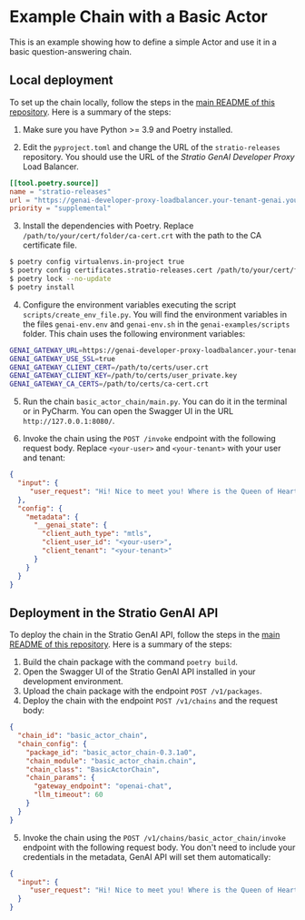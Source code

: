# Example Chain with a Basic Actor

This is an example showing how to define a simple Actor and use it in a basic question-answering chain.

## Local deployment

To set up the chain locally, follow the steps in the [main README of this repository](../README.md). Here is a summary of the steps:

1. Make sure you have Python >= 3.9 and Poetry installed.

2. Edit the `pyproject.toml` and change the URL of the `stratio-releases` repository. You should use the URL of the *Stratio GenAI Developer Proxy* Load Balancer.

```toml
[[tool.poetry.source]]
name = "stratio-releases"
url = "https://genai-developer-proxy-loadbalancer.your-tenant-genai.yourdomain.com:8080/service/genai-api/v1/pypi/simple/"
priority = "supplemental"
```

3. Install the dependencies with Poetry. Replace `/path/to/your/cert/folder/ca-cert.crt` with the path to the CA certificate file.

```bash
$ poetry config virtualenvs.in-project true
$ poetry config certificates.stratio-releases.cert /path/to/your/cert/folder/ca-cert.crt
$ poetry lock --no-update
$ poetry install
```

4. Configure the environment variables executing the script `scripts/create_env_file.py`. You will find the environment variables in the files `genai-env.env` and `genai-env.sh` in the `genai-examples/scripts` folder. This chain uses the following environment variables:

```bash
GENAI_GATEWAY_URL=https://genai-developer-proxy-loadbalancer.your-tenant-genai.yourdomain.com:8080/service/genai-gateway
GENAI_GATEWAY_USE_SSL=true
GENAI_GATEWAY_CLIENT_CERT=/path/to/certs/user.crt
GENAI_GATEWAY_CLIENT_KEY=/path/to/certs/user_private.key
GENAI_GATEWAY_CA_CERTS=/path/to/certs/ca-cert.crt
```

5. Run the chain `basic_actor_chain/main.py`. You can do it in the terminal or in PyCharm. You can open the Swagger UI in the URL `http://127.0.0.1:8080/`.

6. Invoke the chain using the `POST /invoke` endpoint with the following request body. Replace `<your-user>` and `<your-tenant>` with your user and tenant:

```json
{
  "input": {
     "user_request": "Hi! Nice to meet you! Where is the Queen of Hearts?"
  },
  "config": {
    "metadata": {
      "__genai_state": {
        "client_auth_type": "mtls",
        "client_user_id": "<your-user>",
        "client_tenant": "<your-tenant>"
      }
    }
  }
}
```

## Deployment in the Stratio GenAI API

To deploy the chain in the Stratio GenAI API, follow the steps in the [main README of this repository](../README.md). Here is a summary of the steps:

1. Build the chain package with the command `poetry build`.
2. Open the Swagger UI of the Stratio GenAI API installed in your development environment.
3. Upload the chain package with the endpoint `POST /v1/packages`.
4. Deploy the chain with the endpoint `POST /v1/chains` and the request body:

```json
{
  "chain_id": "basic_actor_chain",
  "chain_config": {
    "package_id": "basic_actor_chain-0.3.1a0",
    "chain_module": "basic_actor_chain.chain",
    "chain_class": "BasicActorChain",
    "chain_params": {
      "gateway_endpoint": "openai-chat",
      "llm_timeout": 60
    }
  }
}
```

5. Invoke the chain using the `POST /v1/chains/basic_actor_chain/invoke` endpoint with the following request body. You don't need to include your credentials in the metadata, GenAI API will set them automatically:

```json
{
  "input": {
     "user_request": "Hi! Nice to meet you! Where is the Queen of Hearts?"
  }
}
```
